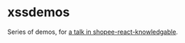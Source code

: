 # xssdemos

Series of demos, for [a talk in shopee-react-knowledgable](https://github.com/Shopee/shopee-react-knowledgeable/issues/176).

